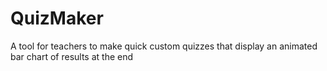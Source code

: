 # QuizMaker
A tool for teachers to make quick custom quizzes that display an animated bar chart of results at the end

